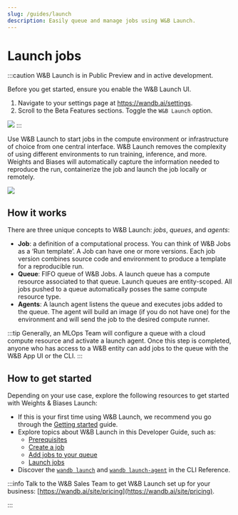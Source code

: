 ```yaml
---
slug: /guides/launch
description: Easily queue and manage jobs using W&B Launch.
---
```


# Launch jobs

:::caution
W&B Launch is in Public Preview and in active development. 

Before you get started, ensure you enable the W&B Launch UI.

1. Navigate to your settings page at https://wandb.ai/settings.
2. Scroll to the Beta Features sections. Toggle the `W&B Launch` option.

![](/images/launch/toggle_beta_flag.png)
:::

Use W&B Launch to start jobs in the compute  environment or infrastructure of choice from one central interface. W&B Launch removes the complexity of using different environments to run training, inference, and more. Weights and Biases will automatically capture the information needed to reproduce the run, containerize the job and launch the job locally or remotely. 

![](/images/launch/ready_to_launch.png)



## How it works
There are three unique concepts to W&B Launch: *jobs*, *queues*, and *agents*: 
* **Job**:  a definition of a computational process. You can think of W&B Jobs as a ‘Run template’. A Job can have one or more versions. Each job version combines source code and environment to produce a template for a reproducible run.
* **Queue**: FIFO queue of W&B Jobs. A launch queue has a compute resource associated to that queue. Launch queues are entity-scoped. All jobs pushed to a queue automatically posses the same compute resource type.
* **Agents**: A launch agent listens the queue and executes jobs added to the queue. The agent will build an image (if you do not have one) for the environment and will send the job to the desired compute runner.


:::tip
Generally, an MLOps Team will configure a queue with a cloud compute resource and activate a launch agent. Once this step is completed, anyone who has access to a W&B entity can add jobs to the queue with the W&B App UI or the CLI.
:::


## How to get started
Depending on your use case, explore the following resources to get started with Weights & Biases Launch:

* If this is your first time using W&B Launch, we recommend you go through the [Getting started](./getting-started.md) guide.
* Explore topics about W&B Launch in this Developer Guide, such as:
    * [Prerequisites](../launch/prerequisites.md)  
    * [Create a job](../launch/create-job.md)
    * [Add jobs to your queue](../launch/add-jobs-to-queue.md)
    * [Launch jobs](../launch/launch-jobs.md)
* Discover the [`wandb launch`](../../ref/cli/wandb-launch.md) and [`wandb launch-agent`](../../ref/cli/wandb-launch-agent.md) in the CLI Reference.

:::info
Talk to the W&B Sales Team to get W&B Launch set up for your business: [https://wandb.ai/site/pricing](https://wandb.ai/site/pricing).

:::